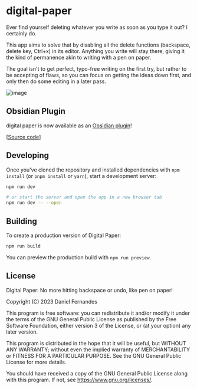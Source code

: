 # digital-paper

Ever find yourself deleting whatever you write as soon as you type it out? I certainly do.

This app aims to solve that by disabling all the delete functions (backspace, delete key, Ctrl+x) in its editor.
Anything you write will stay there, giving it the kind of permanence akin to writing with a pen on paper.

The goal isn't to get perfect, typo-free writing on the first try, but rather to be accepting of flaws,
so you can focus on getting the ideas down first, and only then do some editing in a later pass.

![image](https://github.com/danferns/digital-paper/assets/57069381/11726ecb-349e-4e6a-b981-3543089342bf)

## Obsidian Plugin

digital paper is now available as an [Obsidian plugin](https://obsidian.md/plugins?id=digital-paper)! 

[[Source code](https://github.com/danferns/digital-paper-obsidian-plugin)]

## Developing

Once you've cloned the repository and installed dependencies with `npm install` (or `pnpm install` or `yarn`), start a development server:

```bash
npm run dev

# or start the server and open the app in a new browser tab
npm run dev -- --open
```

## Building

To create a production version of Digital Paper:

```bash
npm run build
```

You can preview the production build with `npm run preview`.

## License

Digital Paper: No more hitting backspace or undo, like pen on paper!

Copyright (C) 2023  Daniel Fernandes

This program is free software: you can redistribute it and/or modify
it under the terms of the GNU General Public License as published by
the Free Software Foundation, either version 3 of the License, or
(at your option) any later version.

This program is distributed in the hope that it will be useful,
but WITHOUT ANY WARRANTY; without even the implied warranty of
MERCHANTABILITY or FITNESS FOR A PARTICULAR PURPOSE.  See the
GNU General Public License for more details.

You should have received a copy of the GNU General Public License
along with this program.  If not, see <https://www.gnu.org/licenses/>.

